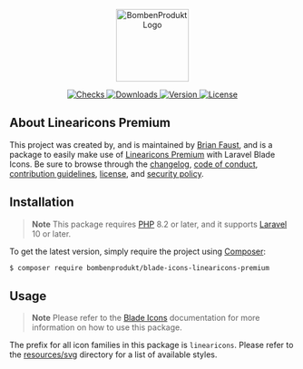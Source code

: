 <p align="center">
    <a href="https://bombenprodukt.com" target="_blank">
        <img src="https://raw.githubusercontent.com/faustbrian/assets/main/logo-text.svg" width="128" alt="BombenProdukt Logo" />
    </a>
</p>

<p align="center">
    <a href="https://github.com/faustbrian/blade-icons-linearicons-premium/actions">
        <img src="https://badge.sh/github/check-runs/BombenProdukt/blade-icons-linearicons-premium" alt="Checks" />
    </a>
    <a href="https://packagist.org/packages/bombenprodukt/blade-icons-linearicons-premium">
        <img src="https://badge.sh/packagist/downloads/BombenProdukt/blade-icons-linearicons-premium" alt="Downloads" />
    </a>
    <a href="https://packagist.org/packages/bombenprodukt/blade-icons-linearicons-premium">
        <img src="https://badge.sh/packagist/version/BombenProdukt/blade-icons-linearicons-premium" alt="Version" />
    </a>
    <a href="https://packagist.org/packages/bombenprodukt/blade-icons-linearicons-premium">
        <img src="https://badge.sh/packagist/license/BombenProdukt/blade-icons-linearicons-premium" alt="License" />
    </a>
</p>

## About Linearicons Premium

This project was created by, and is maintained by [Brian Faust](https://github.com/faustbrian), and is a package to easily make use of [Linearicons Premium](https://linearicons.com/) with Laravel Blade Icons. Be sure to browse through the [changelog](CHANGELOG.md), [code of conduct](.github/CODE_OF_CONDUCT.md), [contribution guidelines](.github/CONTRIBUTING.md), [license](LICENSE), and [security policy](.github/SECURITY.md).

## Installation

> **Note**
> This package requires [PHP](https://www.php.net/) 8.2 or later, and it supports [Laravel](https://laravel.com/) 10 or later.

To get the latest version, simply require the project using [Composer](https://getcomposer.org/):

```bash
$ composer require bombenprodukt/blade-icons-linearicons-premium
```

## Usage

> **Note**
> Please refer to the [Blade Icons](https://github.com/faustbrian/blade-icons) documentation for more information on how to use this package.

The prefix for all icon families in this package is `linearicons`. Please refer to the [resources/svg](/resources/svg) directory for a list of available styles.
